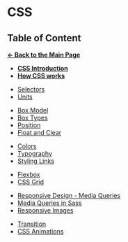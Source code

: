 # CSS

## Table of Content

[**&larr; Back to the Main Page**](./../README.md)

<div></div>

- [**CSS Introduction**](./css-basics.md)
- [**How CSS works**](./how-css-works.md)

<div></div>

- [Selectors](./selectors.md)
- [Units](./units-in-css.md)

<div></div>

- [Box Model](./box-model.md)
- [Box Types](./box-types.md)
- [Position](./position.md)
- [Float and Clear](./float-clear.md)

<div></div>

- [Colors](./colors.md)
- [Typography](./typography.md)
- [Styling Links](./styling-links.md)

<div></div>

- [Flexbox](./flexbox.md)
- [CSS Grid](./css-grid.md)

<div></div>

- [Responsive Design - Media Queries](./media-queries.md)
- [Media Queries in Sass](./media-queries-sass.md)
- [Responsive Images](./responsive-images.md)

<div></div>

- [Transition](./transition.md)
- [CSS Animations](./keyframe.md)

<div></div>
